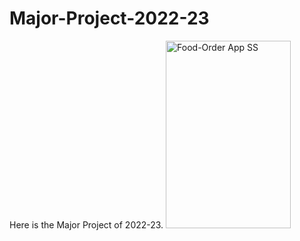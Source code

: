 # Major-Project-2022-23
Here is the Major Project of 2022-23. 
<img src="https://github.com/vaibhavkapase1302/Major-Project-2022-23-Food-Master/blob/main/Food-Order%20App%20SS.jpeg" width="200" height="300" alt="Food-Order App SS">
